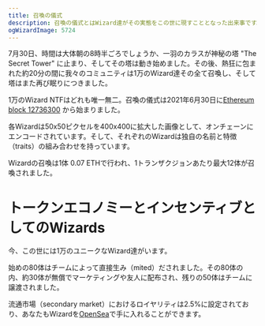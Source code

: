 ```yaml
---
title: 召喚の儀式
description: 召喚の儀式とはWizard達がその実態をこの世に現すこととなった出来事です。ここではその儀式の内容と使われた仕組みについて説明しましょう。
ogWizardImage: 5724
---
```


7月30日、時間は大体朝の8時半ごろでしょうか、一羽のカラスが神秘の塔 "The Secret Tower" に止まり、そしてその塔は動き始めました。その後、熱狂に包まれた約20分の間に我々のコミュニティは1万のWizard達その全て召喚し、そして塔はまた再び眠りにつきました。

1万のWizard NTFはどれも唯一無二。召喚の儀式は2021年6月30日に[Ethereum block 12736300](https://etherscan.io/block/countdown/12736300) から始まりました。

各Wizardは50x50ピクセルを400x400に拡大した画像として、オンチェーンにエンコードされています。そして、それぞれのWizardは独自の名前と特徴（traits）の組み合わせを持っています。

Wizardの召喚は1体 0.07 ETHで行われ、1トランザクジョンあたり最大12体が召喚されました。

# トークンエコノミーとインセンティブとしてのWizards

今、この世には1万のユニークなWizard達がいます。

始めの80体はチームによって直接生み（mited）だされました。その80体の内、約30体が無償でマーケティングや友人に配布され、残りの50体はチームに譲渡されました。

流通市場（secondary market）におけるロイヤリティは2.5%に設定されており、あなたもWizardを[OpenSea](https://opensea.io/collection/forgottenruneswizardscult)で手に入れることができます。
